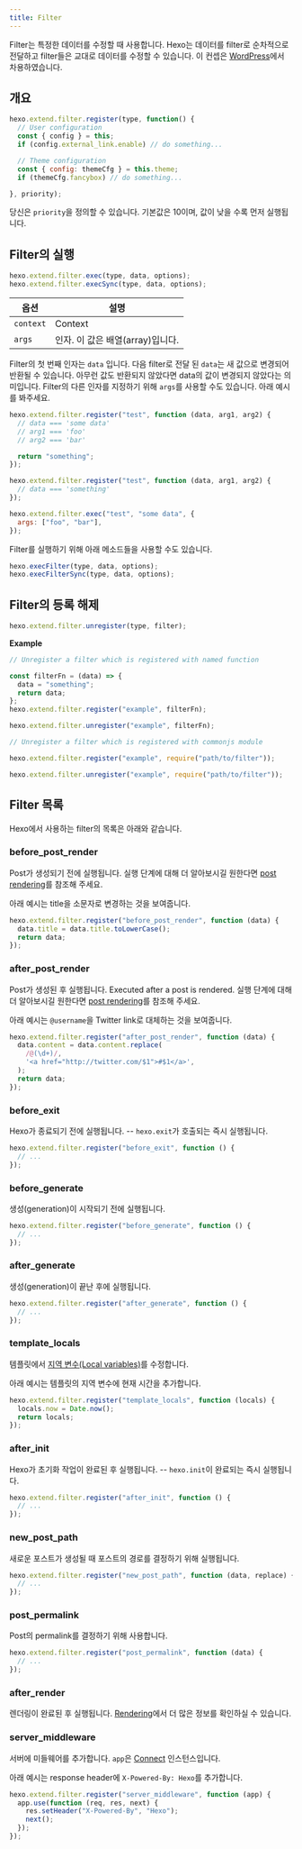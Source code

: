 ```yaml
---
title: Filter
---
```


Filter는 특정한 데이터를 수정할 때 사용합니다. Hexo는 데이터를 filter로 순차적으로 전달하고 filter들은 교대로 데이터를 수정할 수 있습니다. 이 컨셉은 [WordPress](http://codex.wordpress.org/Plugin_API#Filters)에서 차용하였습니다.

## 개요

```js
hexo.extend.filter.register(type, function() {
  // User configuration
  const { config } = this;
  if (config.external_link.enable) // do something...

  // Theme configuration
  const { config: themeCfg } = this.theme;
  if (themeCfg.fancybox) // do something...

}, priority);
```

당신은 `priority`을 정의할 수 있습니다. 기본값은 10이며, 값이 낮을 수록 먼저 실행됩니다.

## Filter의 실행

```js
hexo.extend.filter.exec(type, data, options);
hexo.extend.filter.execSync(type, data, options);
```

| 옵션      | 설명                             |
| --------- | -------------------------------- |
| `context` | Context                          |
| `args`    | 인자. 이 값은 배열(array)입니다. |

Filter의 첫 번째 인자는 `data` 입니다. 다음 filter로 전달 된 `data`는 새 값으로 변경되어 반환될 수 있습니다. 아무런 값도 반환되지 않았다면 data의 값이 변경되지 않았다는 의미입니다. Filter의 다른 인자를 지정하기 위해 `args`를 사용할 수도 있습니다. 아래 예시를 봐주세요.

```js
hexo.extend.filter.register("test", function (data, arg1, arg2) {
  // data === 'some data'
  // arg1 === 'foo'
  // arg2 === 'bar'

  return "something";
});

hexo.extend.filter.register("test", function (data, arg1, arg2) {
  // data === 'something'
});

hexo.extend.filter.exec("test", "some data", {
  args: ["foo", "bar"],
});
```

Filter를 실행하기 위해 아래 메소드들을 사용할 수도 있습니다.

```js
hexo.execFilter(type, data, options);
hexo.execFilterSync(type, data, options);
```

## Filter의 등록 해제

```js
hexo.extend.filter.unregister(type, filter);
```

**Example**

```js
// Unregister a filter which is registered with named function

const filterFn = (data) => {
  data = "something";
  return data;
};
hexo.extend.filter.register("example", filterFn);

hexo.extend.filter.unregister("example", filterFn);
```

```js
// Unregister a filter which is registered with commonjs module

hexo.extend.filter.register("example", require("path/to/filter"));

hexo.extend.filter.unregister("example", require("path/to/filter"));
```

## Filter 목록

Hexo에서 사용하는 filter의 목록은 아래와 같습니다.

### before_post_render

Post가 생성되기 전에 실행됩니다. 실행 단계에 대해 더 알아보시길 원한다면 [post rendering](posts.html#Render)를 참조해 주세요.

아래 예시는 title을 소문자로 변경하는 것을 보여줍니다.

```js
hexo.extend.filter.register("before_post_render", function (data) {
  data.title = data.title.toLowerCase();
  return data;
});
```

### after_post_render

Post가 생성된 후 실행됩니다.
Executed after a post is rendered. 실행 단계에 대해 더 알아보시길 원한다면 [post rendering](posts.html#Render)를 참조해 주세요.

아래 예시는 `@username`을 Twitter link로 대체하는 것을 보여줍니다.

```js
hexo.extend.filter.register("after_post_render", function (data) {
  data.content = data.content.replace(
    /@(\d+)/,
    '<a href="http://twitter.com/$1">#$1</a>',
  );
  return data;
});
```

### before_exit

Hexo가 종료되기 전에 실행됩니다. -- `hexo.exit`가 호출되는 즉시 실행됩니다.

```js
hexo.extend.filter.register("before_exit", function () {
  // ...
});
```

### before_generate

생성(generation)이 시작되기 전에 실행됩니다.

```js
hexo.extend.filter.register("before_generate", function () {
  // ...
});
```

### after_generate

생성(generation)이 끝난 후에 실행됩니다.

```js
hexo.extend.filter.register("after_generate", function () {
  // ...
});
```

### template_locals

템플릿에서 [지역 변수(Local variables)](../docs/variables.html)를 수정합니다.

아래 예시는 템플릿의 지역 변수에 현재 시간을 추가합니다.

```js
hexo.extend.filter.register("template_locals", function (locals) {
  locals.now = Date.now();
  return locals;
});
```

### after_init

Hexo가 초기화 작업이 완료된 후 실행됩니다. -- `hexo.init`이 완료되는 즉시 실행됩니다.

```js
hexo.extend.filter.register("after_init", function () {
  // ...
});
```

### new_post_path

새로운 포스트가 생성될 때 포스트의 경로를 결정하기 위해 실행됩니다.

```js
hexo.extend.filter.register("new_post_path", function (data, replace) {
  // ...
});
```

### post_permalink

Post의 permalink를 결정하기 위해 사용합니다.

```js
hexo.extend.filter.register("post_permalink", function (data) {
  // ...
});
```

### after_render

렌더링이 완료된 후 실행됩니다. [Rendering](rendering.html#after_render_Filters)에서 더 많은 정보를 확인하실 수 있습니다.

### server_middleware

서버에 미들웨어를 추가합니다. `app`은 [Connect] 인스턴스입니다.

아래 예시는 response header에 `X-Powered-By: Hexo`를 추가합니다.

```js
hexo.extend.filter.register("server_middleware", function (app) {
  app.use(function (req, res, next) {
    res.setHeader("X-Powered-By", "Hexo");
    next();
  });
});
```

[Connect]: https://github.com/senchalabs/connect
